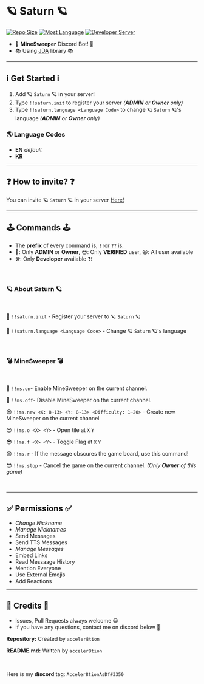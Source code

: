 # 🪐 Saturn 🪐

[![Repo Size](https://img.shields.io/github/repo-size/DenFade/Saturn?color=green&logo=github)]()
[![Most Language](https://img.shields.io/github/languages/top/DenFade/Saturn?color=red&logo=java)]()
[![Developer Server](https://img.shields.io/discord/666324208149856256?color=%237289DA&label=Developer's%20Server&logo=discord)](https://discord.gg/avN8sA8)

- 🚩 **MineSweeper** Discord Bot! 🚩
- 📚 Using [JDA](https://github.com/DV8FromTheWorld/JDA) library 📚

---

## ℹ️ Get Started ℹ️

1. Add 🪐 `Saturn` 🪐 in your server!
2. Type ``!!saturn.init`` to register your server _(**ADMIN** or **Owner** only)_
3. Type ``!!saturn.language <Language Code>`` to change 🪐 `Saturn` 🪐's language _(**ADMIN** or **Owner** only)_

### 🌎 Language Codes ##
  
  - **EN** _default_
  - **KR**

---

## ❓ How to invite? ❓

You can invite 🪐 `Saturn` 🪐 in your server [Here!](https://discord.com/api/oauth2/authorize?client_id=697005398103687169&permissions=201816128&scope=bot)

---

## 🕹️ Commands 🕹️

- The **prefix** of every command is, `!!`or `??` is.
- 👑: Only **ADMIN** or **Owner**, 😎: Only **VERIFIED** user, 😆: All user available
- ⚒️: Only **Developer** available ❓❗

</br>

### 🪐 About Saturn 🪐

</br>

👑 `!!saturn.init` - Register your server to 🪐 `Saturn` 🪐

👑 `!!saturn.language <Language Code>` - Change 🪐 `Saturn` 🪐's language

</br>

### 💣 MineSweeper 💣

</br>

👑 `!!ms.on`- Enable MineSweeper on the current channel.

👑 `!!ms.off`- Disable MineSweeper on the current channel.

😎 `!!ms.new <X: 8~13> <Y: 8~13> <Difficulty: 1~20>` - Create new MineSweeper on the current channel

😎 `!!ms.o <X> <Y>` - Open tile at `X` `Y`

😎 `!!ms.f <X> <Y>` - Toggle Flag at `X` `Y`

😎 `!!ms.r` - If the message obscures the game board, use this command!

😎 `!!ms.stop` - Cancel the game on the current channel. _(Only **Owner** of this game)_

</br>

---

## ✅ Permissions ✅

- _Change Nickname_
- _Manage Nicknames_
- Send Messages
- Send TTS Messages
- _Manage Messages_
- Embed Links
- Read Messaage History
- Mention Everyone
- Use External Emojis
- Add Reactions

---

## 👥 Credits 👥

- Issues, Pull Requests always welcome 😀
- If you have any questions, contact me on discord below 🤔

**Repository:** Created by `acceler8tion`

**README.md:** Written by `acceler8tion`

</br>

Here is my **discord** tag: ```Acceler8tionAsDf#3350```
